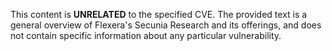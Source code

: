 This content is **UNRELATED** to the specified CVE. The provided text is a general overview of Flexera's Secunia Research and its offerings, and does not contain specific information about any particular vulnerability.